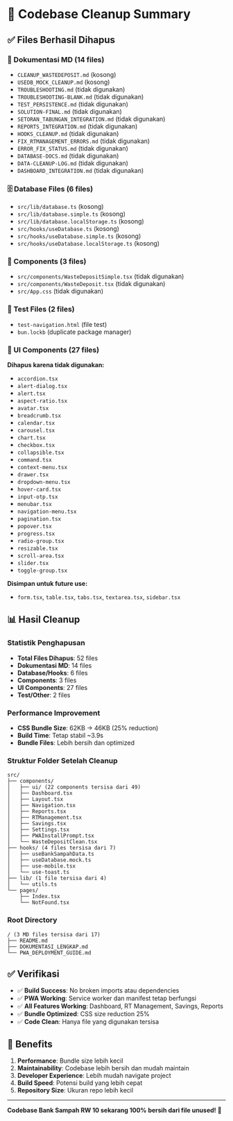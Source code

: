 # 🧹 Codebase Cleanup Summary

## ✅ Files Berhasil Dihapus

### 📄 Dokumentasi MD (14 files)

- `CLEANUP_WASTEDEPOSIT.md` (kosong)
- `USEDB_MOCK_CLEANUP.md` (kosong)
- `TROUBLESHOOTING.md` (tidak digunakan)
- `TROUBLESHOOTING-BLANK.md` (tidak digunakan)
- `TEST_PERSISTENCE.md` (tidak digunakan)
- `SOLUTION-FINAL.md` (tidak digunakan)
- `SETORAN_TABUNGAN_INTEGRATION.md` (tidak digunakan)
- `REPORTS_INTEGRATION.md` (tidak digunakan)
- `HOOKS_CLEANUP.md` (tidak digunakan)
- `FIX_RTMANAGEMENT_ERRORS.md` (tidak digunakan)
- `ERROR_FIX_STATUS.md` (tidak digunakan)
- `DATABASE-DOCS.md` (tidak digunakan)
- `DATA-CLEANUP-LOG.md` (tidak digunakan)
- `DASHBOARD_INTEGRATION.md` (tidak digunakan)

### 🗄️ Database Files (6 files)

- `src/lib/database.ts` (kosong)
- `src/lib/database.simple.ts` (kosong)
- `src/lib/database.localStorage.ts` (kosong)
- `src/hooks/useDatabase.ts` (kosong)
- `src/hooks/useDatabase.simple.ts` (kosong)
- `src/hooks/useDatabase.localStorage.ts` (kosong)

### 🔧 Components (3 files)

- `src/components/WasteDepositSimple.tsx` (tidak digunakan)
- `src/components/WasteDeposit.tsx` (tidak digunakan)
- `src/App.css` (tidak digunakan)

### 🧪 Test Files (2 files)

- `test-navigation.html` (file test)
- `bun.lockb` (duplicate package manager)

### 🎨 UI Components (27 files)

**Dihapus karena tidak digunakan:**

- `accordion.tsx`
- `alert-dialog.tsx`
- `alert.tsx`
- `aspect-ratio.tsx`
- `avatar.tsx`
- `breadcrumb.tsx`
- `calendar.tsx`
- `carousel.tsx`
- `chart.tsx`
- `checkbox.tsx`
- `collapsible.tsx`
- `command.tsx`
- `context-menu.tsx`
- `drawer.tsx`
- `dropdown-menu.tsx`
- `hover-card.tsx`
- `input-otp.tsx`
- `menubar.tsx`
- `navigation-menu.tsx`
- `pagination.tsx`
- `popover.tsx`
- `progress.tsx`
- `radio-group.tsx`
- `resizable.tsx`
- `scroll-area.tsx`
- `slider.tsx`
- `toggle-group.tsx`

**Disimpan untuk future use:**

- `form.tsx`, `table.tsx`, `tabs.tsx`, `textarea.tsx`, `sidebar.tsx`

## 📊 Hasil Cleanup

### Statistik Penghapusan

- **Total Files Dihapus**: 52 files
- **Dokumentasi MD**: 14 files
- **Database/Hooks**: 6 files
- **Components**: 3 files
- **UI Components**: 27 files
- **Test/Other**: 2 files

### Performance Improvement

- **CSS Bundle Size**: 62KB → 46KB (25% reduction)
- **Build Time**: Tetap stabil ~3.9s
- **Bundle Files**: Lebih bersih dan optimized

### Struktur Folder Setelah Cleanup

```
src/
├── components/
│   ├── ui/ (22 components tersisa dari 49)
│   ├── Dashboard.tsx
│   ├── Layout.tsx
│   ├── Navigation.tsx
│   ├── Reports.tsx
│   ├── RTManagement.tsx
│   ├── Savings.tsx
│   ├── Settings.tsx
│   ├── PWAInstallPrompt.tsx
│   └── WasteDepositClean.tsx
├── hooks/ (4 files tersisa dari 7)
│   ├── useBankSampahData.ts
│   ├── useDatabase.mock.ts
│   ├── use-mobile.tsx
│   └── use-toast.ts
├── lib/ (1 file tersisa dari 4)
│   └── utils.ts
└── pages/
    ├── Index.tsx
    └── NotFound.tsx
```

### Root Directory

```
/ (3 MD files tersisa dari 17)
├── README.md
├── DOKUMENTASI_LENGKAP.md
└── PWA_DEPLOYMENT_GUIDE.md
```

## ✅ Verifikasi

- ✅ **Build Success**: No broken imports atau dependencies
- ✅ **PWA Working**: Service worker dan manifest tetap berfungsi
- ✅ **All Features Working**: Dashboard, RT Management, Savings, Reports
- ✅ **Bundle Optimized**: CSS size reduction 25%
- ✅ **Code Clean**: Hanya file yang digunakan tersisa

## 🎯 Benefits

1. **Performance**: Bundle size lebih kecil
2. **Maintainability**: Codebase lebih bersih dan mudah maintain
3. **Developer Experience**: Lebih mudah navigate project
4. **Build Speed**: Potensi build yang lebih cepat
5. **Repository Size**: Ukuran repo lebih kecil

---

**Codebase Bank Sampah RW 10 sekarang 100% bersih dari file unused! 🎉**
